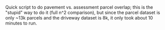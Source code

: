 Quick script to do pavement vs. assessment parcel overlap; this is the "stupid"
way to do it (full n^2 comparison), but since the parcel dataset is only ~13k
parcels and the driveway dataset is 8k, it only took about 10 minutes to run.
